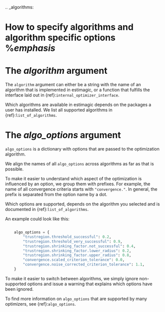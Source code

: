 .. _algorithms:

# How to specify algorithms and algorithm specific options %*emphasis*

# The *algorithm* argument

The ``algorithm`` argument can either be a string with the name of an algorithm that is
implemented in estimagic, or a function that fulfills the interface laid out in
{ref}:`internal_optimizer_interface`.

Which algorithms are available in estimagic depends on the packages a user has
installed. We list all supported algorithms in {ref}:`list_of_algorithms`.


# The *algo_options* argument

``algo_options`` is a dictionary with options that are passed to the
optimization algorithm.

We align the names of all ``algo_options`` across algorithms as far as that is possible.

To make it easier to understand which aspect of the optimization is influenced by an
option, we group them with prefixes. For example, the name of all convergence criteria
starts with ``"convergence."``. In general, the prefix is separated from the
option name by a dot.

Which options are supported, depends on the algorithm you selected and is documented
in {ref}:`list_of_algorithms`.

An example could look like this:

```python

    algo_options = {
        "trustregion.threshold_successful": 0.2,
        "trustregion.threshold_very_successful": 0.9,
        "trustregion.shrinking_factor.not_successful": 0.4,
        "trustregion.shrinking_factor.lower_radius": 0.2,
        "trustregion.shrinking_factor.upper_radius": 0.8,
        "convergence.scaled_criterion_tolerance": 0.0,
        "convergence.noise_corrected_criterion_tolerance": 1.1,
    }
```
To make it easier to switch between algorithms, we simply ignore non-supported options
and issue a warning that explains which options have been ignored.

To find more information on ``algo_options`` that are supported by many optimizers,
see {ref}:`algo_options`.
